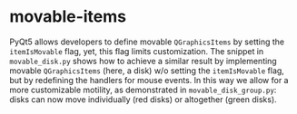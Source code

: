 # movable-items
PyQt5 allows developers to define movable `QGraphicsItems` by setting the `itemIsMovable` flag, yet, this flag limits customization. The snippet in `movable_disk.py` shows how to achieve a similar result by implementing movable `QGraphicsItems` (here, a disk) w/o setting the `itemIsMovable` flag, but by redefining the handlers for mouse events. In this way we allow for a more customizable motility, as demonstrated in `movable_disk_group.py`: disks can now move individually (red disks) or altogether (green disks).
